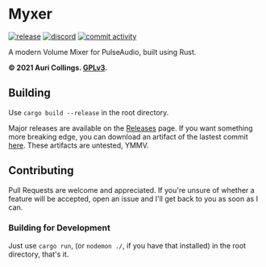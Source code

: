 # Myxer

[![release](https://github.com/Aurailus/Myxer/workflows/release/badge.svg)](https://github.com/Aurailus/Myxer/releases)
[![discord](https://img.shields.io/discord/416379773976051712.svg?color=7289DA&label=discord&logo=discord&logoColor=white&labelColor=2A3037)](https://aurail.us/discord)
[![commit activity](https://img.shields.io/github/commit-activity/m/aurailus/myxer.svg?logo=github&labelColor=2A3037&label=commit%20activity)](https://github.com/Aurailus/Myxer/commits/master)

A modern Volume Mixer for PulseAudio, built using Rust.

**&copy; 2021 Auri Collings. [GPLv3](https://github.com/Aurailus/Myxer/LICENSE.md).**

## Building

Use `cargo build --release` in the root directory.

Major releases are available on the [Releases](https://github.com/Aurailus/Myxer/Releases) page. If you want something more breaking edge, you can download an artifact of the lastest commit [here](https://nightly.link/Aurailus/myxer/workflows/release/master/Myxer.zip). These artifacts are untested, YMMV.

## Contributing

Pull Requests are welcome and appreciated. If you're unsure of whether a feature will be accepted, open an issue and I'll get back to you as soon as I can.  

### Building for Development

Just use `cargo run`, (or `nodemon ./`, if you have that installed) in the root directory, that's it. 
